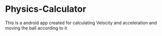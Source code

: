 # Physics-Calculator
This is a android app created for calculating Velocity and acceleration and moving the ball according to it  
